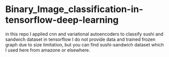 # Binary_Image_classification-in-tensorflow-deep-learning
in this repo I applied cnn and variational autoencoders to classify sushi and sandwich dataset in tensorflow
I do not provide data and trained frozen graph due to size limitation, but you can find sushi-sandwich dataset which I used here from amazone or elsewhere.
